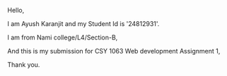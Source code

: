 Hello,

I am Ayush Karanjit and my Student Id is '24812931'.

I am from Nami college/L4/Section-B,

And this is my submission for CSY 1063 Web development Assignment 1,

Thank you.